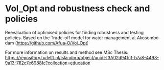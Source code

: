 # Vol_Opt and robustness check and policies

Reevaluation of optimised policies for finding robustness and testing policies. Based on the Trade-off model for water management at Akosombo dam (https://github.com/Afua-O/Vol_Opt)

For more information on results and method see MSc Thesis: https://repository.tudelft.nl/islandora/object/uuid%3A02d941cf-b7a8-4498-9a13-762c7e6988fc?collection=education
